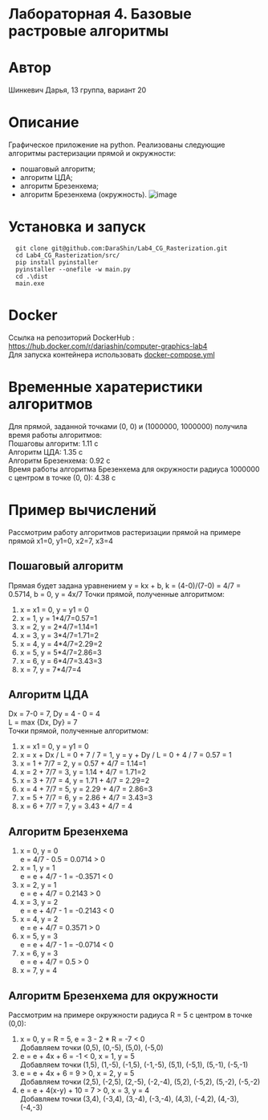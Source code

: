 # Лабораторная 4. Базовые растровые алгоритмы
# Автор
Шинкевич Дарья, 13 группа, вариант 20
# Описание
Графическое приложение на python. 
Реализованы следующие алгоритмы растеризации прямой и окружности:
* пошаговый алгоритм;
* алгоритм ЦДА;
* алгоритм Брезенхема;
* алгоритм Брезенхема (окружность).
![image](https://user-images.githubusercontent.com/78850433/235091959-326af76a-1a45-45ba-b5f4-e4942a4d3097.png)


# Установка и запуск
```
  git clone git@github.com:DaraShin/Lab4_CG_Rasterization.git
  cd Lab4_CG_Rasterization/src/
  pip install pyinstaller
  pyinstaller --onefile -w main.py
  cd .\dist
  main.exe
```
# Docker
Ссылка на репозиторий DockerHub : https://hub.docker.com/r/dariashin/computer-graphics-lab4  
Для запуска контейнера использовать [docker-compose.yml](https://github.com/DaraShin/Lab4_CG_Rasterization/blob/master/docker-compose.yml)

# Временные харатеристики алгоритмов
Для прямой, заданной точками (0, 0) и (1000000, 1000000) получила время работы алгоритмов:  
Пошаговы алгоритм: 1.11 с  
Алгоритм ЦДА: 1.35 с  
Алгоритм Брезенхема: 0.92 с  
Время работы алгоритма Брезенхема для окружности радиуса 1000000 с центром в точке (0, 0): 4.38 с  

# Пример вычислений
Рассмотрим работу алгоритмов растеризации прямой на примере прямой x1=0, y1=0, x2=7, x3=4  
## Пошаговый алгоритм
Прямая будет задана уравнением y = kx + b, k = (4-0)/(7-0) = 4/7 = 0.5714, b = 0, y = 4x/7
Точки прямой, полученные алгоритмом:  
1. x = x1 = 0, y = y1 = 0  
2. x = 1, y = 1*4/7=0.57=1  
3. x = 2, y = 2*4/7=1.14=1  
4. x = 3, y = 3*4/7=1.71=2  
5. x = 4, y = 4*4/7=2.29=2  
6. x = 5, y = 5*4/7=2.86=3  
7. x = 6, y = 6*4/7=3.43=3  
8. x = 7, y = 7*4/7=4  

## Алгоритм ЦДА
Dx = 7-0 = 7, Dy = 4 - 0 = 4  
L = max {Dx, Dy} = 7  
Точки прямой, полученные алгоритмом:  
1. x = x1 = 0, y = y1 = 0  
2. x = x + Dx / L = 0 + 7 / 7 = 1, y = y + Dy / L = 0 + 4 / 7 = 0.57 = 1  
3. x = 1 + 7/7 = 2, y = 0.57 + 4/7 = 1.14=1  
3. x = 2 + 7/7 = 3, y = 1.14 + 4/7 = 1.71=2  
3. x = 3 + 7/7 = 4, y = 1.71 + 4/7 = 2.29=2  
3. x = 4 + 7/7 = 5, y = 2.29 + 4/7 = 2.86=3  
3. x = 5 + 7/7 = 6, y = 2.86 + 4/7 = 3.43=3  
3. x = 6 + 7/7 = 7, y = 3.43 + 4/7 = 4  
  
## Алгоритм Брезенхема
1. x = 0, y = 0  
   e = 4/7 - 0.5 = 0.0714 > 0  
2. x = 1, y = 1  
   e = e + 4/7 - 1 = -0.3571 < 0  
3. x = 2, y = 1  
   e = e + 4/7 = 0.2143 > 0  
4. x = 3, y = 2  
   e = e + 4/7 - 1 = -0.2143 < 0  
5. x = 4, y = 2  
   e = e + 4/7 = 0.3571 > 0  
6. x = 5, y = 3  
   e = e + 4/7 - 1 = -0.0714 < 0  
7. x = 6, y = 3  
   e = e + 4/7 = 0.5 > 0  
8. x = 7, y = 4  

## Алгоритм Брезенхема для окружности
Рассмотрим на примере окружности радиуса R = 5 с центром в точке (0,0):  
1. x = 0, y = R = 5, e = 3 - 2 * R = -7 < 0   
Добавляем точки (0,5), (0,-5), (5,0), (-5,0)  
2. e = e + 4x + 6 = -1 < 0, x = 1, y = 5  
Добавляем точки (1,5), (1,-5), (-1,5), (-1,-5), (5,1), (-5,1), (5,-1), (-5,-1)  
3. e = e + 4x + 6 = 9 > 0, x = 2, y = 5  
Добавляем точки (2,5), (-2,5), (2,-5), (-2,-4), (5,2),  (-5,2), (5,-2), (-5,-2) 
4. e = e + 4(x-y) + 10 = 7 > 0, x = 3, y = 4  
Добавляем точки (3,4), (-3,4), (3,-4), (-3,-4), (4,3),  (-4,2), (4,-3), (-4,-3) 

























